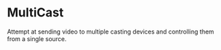 # MultiCast
Attempt at sending video to multiple casting devices and controlling them from  a single source.
